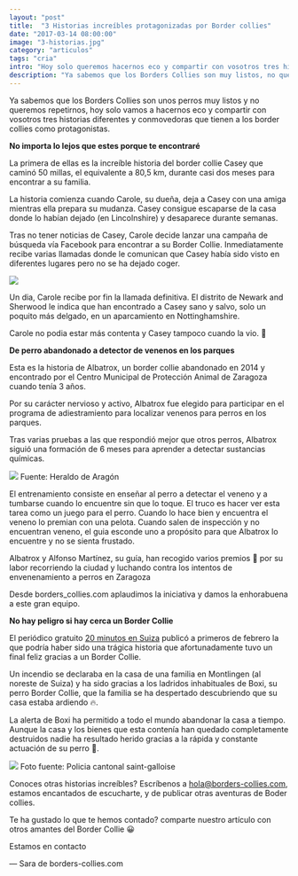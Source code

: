 ```yaml
---
layout: "post"
title:  "3 Historias increíbles protagonizadas por Border collies"
date: "2017-03-14 08:00:00"
image: "3-historias.jpg"
category: "articulos"
tags: "cria"
intro: "Hoy solo queremos hacernos eco y compartir con vosotros tres historias conmovedoras en las que los border collies son los protagonistas."
description: "Ya sabemos que los Borders Collies son muy listos, no queremos repetirnos hoy solo queremos hacernos eco y compartir con vosotros tres historias diferentes, conmovedoras y que no te dejan indiferente en las que los border collies son los protagonistas."
---
```


Ya sabemos que los Borders Collies son unos perros muy listos y no queremos repetirnos, hoy solo vamos a hacernos eco y compartir con vosotros tres historias diferentes y conmovedoras que tienen a los border collies como protagonistas.

 **No importa lo lejos que estes porque te encontraré**

La primera de ellas es la increíble historia del border collie Casey que caminó 50 millas, el equivalente a 80,5 km, durante casi dos meses para encontrar a su familia.

La historia comienza cuando Carole, su dueña, deja a Casey con una amiga mientras ella prepara su mudanza. Casey consigue escaparse de la casa donde lo habían dejado (en Lincolnshire) y desaparece durante semanas.

Tras no tener noticias de Casey, Carole decide lanzar una campaña de búsqueda vía Facebook para encontrar a su Border Collie. Inmediatamente recibe varias llamadas donde le comunican que Casey había sido visto en diferentes lugares pero no se ha dejado coger.

![](https://s3-us-west-2.amazonaws.com/notion-static/f8b9d67795c042c9a56d41b0081f7397/casey.jpg)

Un dia, Carole recibe por fin la llamada definitiva. El distrito de Newark and Sherwood le indica que han encontrado a Casey sano y salvo, solo un poquito más delgado, en un aparcamiento en Nottinghamshire.

Carole no podia estar más contenta y Casey tampoco cuando la vio. 👏

 **De perro abandonado a detector de venenos en los parques**

Esta es la historia de Albatrox, un border collie abandonado en 2014 y encontrado por el Centro Municipal de Protección Animal de Zaragoza cuando tenía 3 años.

Por su carácter nervioso y activo, Albatrox fue elegido para participar en el programa de adiestramiento para localizar venenos para perros en los parques.

Tras varias pruebas a las que respondió mejor que otros perros, Albatrox siguió una formación de 6 meses para aprender a detectar sustancias químicas.

![](https://s3-us-west-2.amazonaws.com/notion-static/c8341a872afd4207a889477b33730462/albatrox3.jpg)
Fuente: Heraldo de Aragón

El entrenamiento consiste en enseñar al perro a detectar el veneno y a tumbarse cuando lo encuentre sin que lo toque. El truco es hacer ver esta tarea como un juego para el perro. Cuando lo hace bien y encuentra el veneno lo premian con una pelota. Cuando salen
de inspección y no encuentran veneno, el guia esconde uno a propósito para que Albatrox lo encuentre y no se sienta frustado.

Albatrox y Alfonso Martínez, su guía, han recogido varios premios 🥇 por su labor recorriendo la ciudad y luchando contra los intentos de envenenamiento a perros en Zaragoza

Desde borders_collies.com aplaudimos la iniciativa y damos la enhorabuena a este gran equipo.

 **No hay peligro si hay cerca un Border Collie**

El periódico gratuito [20 minutos en Suiza](http://www.20min.ch/ro/news/suisse/story/Les-aboiements-de-leur-chien-les-ont-sauves-27102495) publicó a primeros de febrero la que podría haber sido una trágica historia que afortunadamente tuvo un final feliz gracias a un Border Collie.

Un incendio se declaraba en la casa de una familia en Montlingen (al noreste de Suiza) y ha sido gracias a los ladridos inhabituales de Boxi, su perro Border Collie, que la familia se ha despertado descubriendo que su casa estaba ardiendo 🔥.

La alerta de Boxi ha permitido a todo el mundo abandonar la casa a tiempo. Aunque la casa y los bienes que esta contenía han quedado completamente destruidos nadie ha resultado herido gracias a la rápida y constante actuación de su perro 🚒.

![](https://s3-us-west-2.amazonaws.com/notion-static/ccc58f7bd2e9484497e770e5f49ae7bb/Police_cantonale_saint-galloise.jpg)
Foto fuente: Policia cantonal saint-galloise

Conoces otras historias increíbles? Escríbenos a hola@borders-collies.com, estamos encantados de escucharte, y de publicar otras
aventuras de Boder collies.

Te ha gustado lo que te hemos contado? comparte nuestro artículo con otros amantes del Border Collie 😀

Estamos en contacto

— Sara de borders-collies.com
